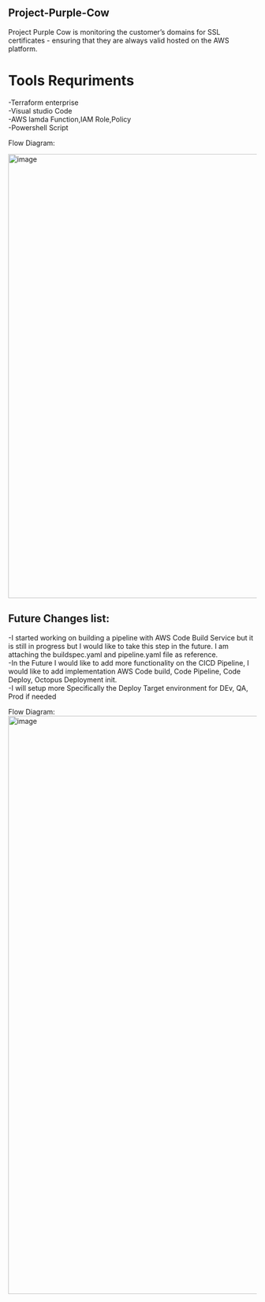 ## Project-Purple-Cow
Project Purple Cow is monitoring the customer’s domains for SSL certificates - ensuring that they are always valid hosted on the AWS platform.

# Tools Requriments
-Terraform enterprise<br/>
-Visual studio Code <br/>
-AWS lamda Function,IAM Role,Policy <br/>
-Powershell Script <br/>

Flow Diagram:

<img width="901" alt="image" src="https://user-images.githubusercontent.com/89275317/130370052-3ee3b459-3e61-49cd-81aa-60799b78c3c1.png">

<br/>

## Future Changes list:

-I started working on building a pipeline with AWS Code Build Service but it is still in progress but I would like to take this step in the future. I am attaching     the buildspec.yaml and pipeline.yaml file as reference.<br/>
-In the Future I would like to add more functionality on the CICD Pipeline, I would like to add implementation  AWS Code build, Code Pipeline, Code Deploy, Octopus Deployment init.<br/>
-I will setup more Specifically the Deploy Target environment for DEv, QA, Prod if needed<br/>

Flow Diagram:
<img width="1173" alt="image" src="https://user-images.githubusercontent.com/89275317/130370897-946ee08d-b31f-433c-82e2-7dc28c8445d3.png">


